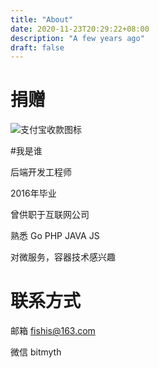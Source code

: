 ```yaml
---
title: "About"
date: 2020-11-23T20:29:22+08:00
description: "A few years ago"
draft: false
---
```

# 捐赠

![支付宝收款图标](https://static.kaifalu.com/static/images/1_oW02k3VZ_1_EO31glRJ_1606199984.png)

#我是谁

后端开发工程师

2016年毕业

曾供职于互联网公司

熟悉 Go PHP JAVA JS

对微服务，容器技术感兴趣

# 联系方式

邮箱 fishis@163.com

微信 bitmyth

